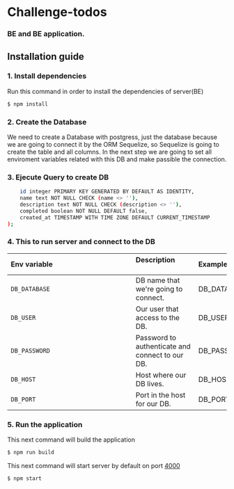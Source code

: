 # Challenge-todos
### BE and BE application.

## Installation guide

### 1. Install dependencies
Run this command in order to install the dependencies of server(BE)
```sh
$ npm install
```

### 2. Create the Database
We need to create a Database with postgress, just the database because we are going to connect it by the ORM Sequelize, so Sequelize is going to create the table and all columns. In the next step we are going to set all enviroment variables related with this DB and make passible the connection.

### 3. Ejecute Query to create DB 

```sh CREATE TABLE IF NOT EXISTS tasks(
    id integer PRIMARY KEY GENERATED BY DEFAULT AS IDENTITY,
    name text NOT NULL CHECK (name <> ''),
    description text NOT NULL CHECK (description <> ''),
    completed boolean NOT NULL DEFAULT false,
    created_at TIMESTAMP WITH TIME ZONE DEFAULT CURRENT_TIMESTAMP
);
```

### 4. This to run server and connect to the DB

| Env variable　　　　　　　　　　　　　| Description 　　　　　　　　| Example |
| :--  | :--         | :--         |
| `DB_DATABASE` | DB name that we're going to connect. | DB_DATABASE=tasks
| `DB_USER` | Our user that access to the DB. | DB_USER=root
| `DB_PASSWORD` | Password to authenticate and connect to our DB. | DB_PASSWORD=*****
| `DB_HOST` | Host where our DB lives. | DB_HOST=127.0.0.1
| `DB_PORT` | Port in the host for our DB. | DB_PORT=3306


### 5. Run the application


This next command will build the application
```sh
$ npm run build 
```

This next command will start server by default on port [4000](http://localhost:4000) 
```sh
$ npm start 
```

